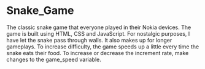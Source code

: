 # Snake_Game
The classic snake game that everyone played in their Nokia devices.
The game is built using HTML, CSS and JavaScript. For nostalgic purposes, I have let the snake pass through walls. It also makes up for longer gameplays.
To increase difficulty, the game speeds up a little every time the snake eats their food. To increase or decrease the increment rate, make changes to the game_speed variable. 
